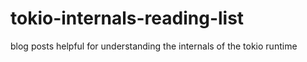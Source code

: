# tokio-internals-reading-list
blog posts helpful for understanding the internals of the tokio runtime
